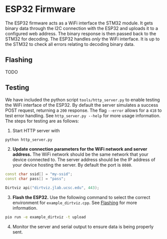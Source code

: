 # ESP32 Firmware

The ESP32 firmware acts as a WiFi interface the STM32 module. It gets binary data through the I2C connection with the ESP32 and uploads it to a configured web address. The binary response is then passed back to the STM32 for decoding. The ESP32 handles *only* the WiFi interface. It is up to the STM32 to check all errors relating to decoding binary data.

## Flashing

TODO

## Testing

We have included the python script `tools/http_server.py` to enable testing the WiFi interface of the ESP32. By default the server simulates a success POST request, returning a `200` response. The flag `--error` allows for a `418` to test error handling. See `http_server.py --help` for more usage information. The steps for testing are as follows:

1. Start HTTP server with
```bash
python http_server.py
```

2. **Update connection parameters for the WiFi network and server address.** The WiFi network should be the same network that your device connected to. The server address should be the IP address of your device hosting the server. By default the port is `8080`.

```c++
const char ssid[] = "my-ssid";
const char pass[] = "pass";

Dirtviz api("dirtviz.jlab.ucsc.edu", 443);
```

3. **Flash the ESP32.** Use the following command to select the correct environment for `example_dirtviz.cpp`. See [Flashing](#flashing) for more information.

```bash
pio run -e example_dirtviz -t upload
```

4. Monitor the server and serial output to ensure data is being properly sent.